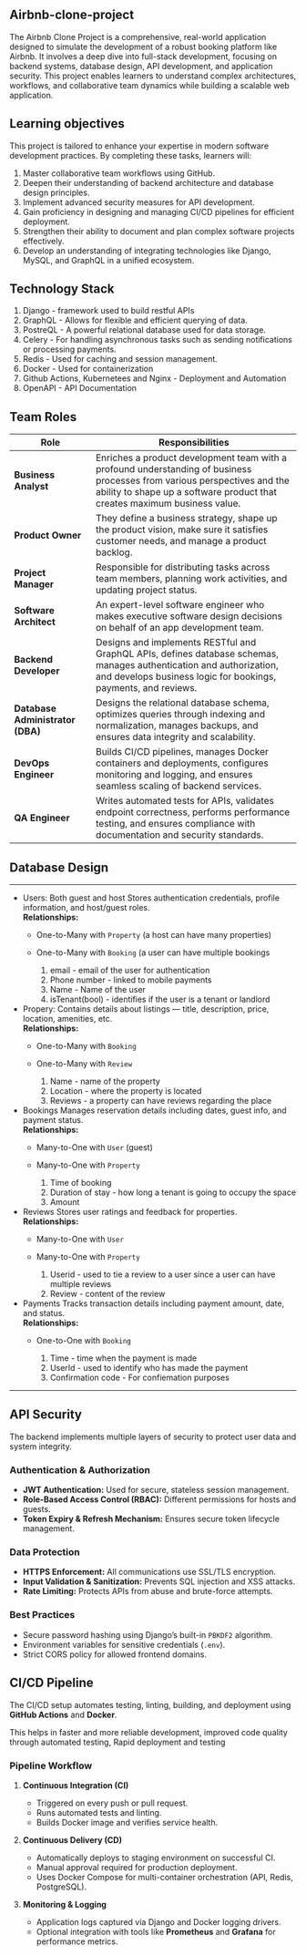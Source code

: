 ## Airbnb-clone-project

The Airbnb Clone Project is a comprehensive, real-world application designed to simulate the development of a robust booking platform like Airbnb. It involves a deep dive into full-stack development, focusing on backend systems, database design, API development, and application security. This project enables learners to understand complex architectures, workflows, and collaborative team dynamics while building a scalable web application.

## Learning objectives

This project is tailored to enhance your expertise in modern software development practices. By completing these tasks, learners will:

  1. Master collaborative team workflows using GitHub.
  2. Deepen their understanding of backend architecture and database design principles.
  3. Implement advanced security measures for API development.
  4. Gain proficiency in designing and managing CI/CD pipelines for efficient deployment.
  5. Strengthen their ability to document and plan complex software projects effectively.
  6. Develop an understanding of integrating technologies like Django, MySQL, and GraphQL in a unified ecosystem.

## Technology Stack

1. Django - framework used to build restful APIs
2. GraphQL - Allows for flexible and efficient querying of data.
3. PostreQL - A powerful relational database used for data storage.
4. Celery - For handling asynchronous tasks such as sending notifications or processing payments.
5. Redis - Used for caching and session management.
6. Docker - Used for containerization
7. Github Actions, Kubernetees and Nginx - Deployment and Automation
8. OpenAPI - API Documentation 

## Team Roles

| Role | Responsibilities |
|------|------------------|
| **Business Analyst** | Enriches a product development team with a profound understanding of business processes from various perspectives and the ability to shape up a software product that creates maximum business value.|
| **Product Owner** | They define a business strategy, shape up the product vision, make sure it satisfies customer needs, and manage a product backlog.|
| **Project Manager** | Responsible for distributing tasks across team members, planning work activities, and updating project status.|
| **Software Architect** | An expert-level software engineer who makes executive software design decisions on behalf of an app development team.|
| **Backend Developer** | Designs and implements RESTful and GraphQL APIs, defines database schemas, manages authentication and authorization, and develops business logic for bookings, payments, and reviews. |
| **Database Administrator (DBA)** | Designs the relational database schema, optimizes queries through indexing and normalization, manages backups, and ensures data integrity and scalability. |
| **DevOps Engineer** | Builds CI/CD pipelines, manages Docker containers and deployments, configures monitoring and logging, and ensures seamless scaling of backend services. |
| **QA Engineer** | Writes automated tests for APIs, validates endpoint correctness, performs performance testing, and ensures compliance with documentation and security standards. |

## Database Design
---

+ Users: Both guest and host
  Stores authentication credentials, profile information, and host/guest roles.  
  **Relationships:**  
  - One-to-Many with `Property` (a host can have many properties)  
  - One-to-Many with `Booking` (a user can have multiple bookings
    
    1. email - email of the user for authentication
    2. Phone number - linked to mobile payments
    3. Name - Name of the user
    4. isTenant(bool) - identifies if the user is a tenant or landlord 
+ Propery:
  Contains details about listings — title, description, price, location, amenities, etc.  
  **Relationships:**  
  - One-to-Many with `Booking`  
  - One-to-Many with `Review`
  
    1. Name - name of the property
    2. Location - where the property is located
    3. Reviews - a property can have reviews regarding the place
+ Bookings
  Manages reservation details including dates, guest info, and payment status.  
  **Relationships:**  
  - Many-to-One with `User` (guest)  
  - Many-to-One with `Property`
  
    1. Time of booking
    2. Duration of stay - how long a tenant is going to occupy the space
    3. Amount
+ Reviews
  Stores user ratings and feedback for properties.  
  **Relationships:**  
  - Many-to-One with `User`  
  - Many-to-One with `Property`

    1. Userid - used to tie a review to a user since a user can have multiple reviews
    2. Review - content of the review
+ Payments
  Tracks transaction details including payment amount, date, and status.  
  **Relationships:**  
  - One-to-One with `Booking`

    1. Time - time when the payment is made
    2. UserId - used to identify who has made the payment
    3. Confirmation code - For confiemation purposes

---

## API Security

The backend implements multiple layers of security to protect user data and system integrity.

### **Authentication & Authorization**
- **JWT Authentication:** Used for secure, stateless session management.
- **Role-Based Access Control (RBAC):** Different permissions for hosts and guests.
- **Token Expiry & Refresh Mechanism:** Ensures secure token lifecycle management.

### **Data Protection**
- **HTTPS Enforcement:** All communications use SSL/TLS encryption.
- **Input Validation & Sanitization:** Prevents SQL injection and XSS attacks.
- **Rate Limiting:** Protects APIs from abuse and brute-force attempts.

### **Best Practices**
- Secure password hashing using Django’s built-in `PBKDF2` algorithm.
- Environment variables for sensitive credentials (`.env`).
- Strict CORS policy for allowed frontend domains.

## CI/CD Pipeline

The CI/CD setup automates testing, linting, building, and deployment using **GitHub Actions** and **Docker**.

This helps in faster and more reliable development, improved code quality through automated testing, Rapid deployment and testing


### **Pipeline Workflow**
1. **Continuous Integration (CI)**
   - Triggered on every push or pull request.
   - Runs automated tests and linting.
   - Builds Docker image and verifies service health.

2. **Continuous Delivery (CD)**
   - Automatically deploys to staging environment on successful CI.
   - Manual approval required for production deployment.
   - Uses Docker Compose for multi-container orchestration (API, Redis, PostgreSQL).

3. **Monitoring & Logging**
   - Application logs captured via Django and Docker logging drivers.
   - Optional integration with tools like **Prometheus** and **Grafana** for performance metrics.








